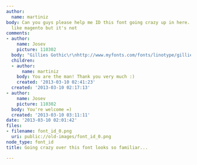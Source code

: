 ```yaml
---
author:
  name: martiniz
body: Can you guys please help me ID this font going crazy up in here.  Looks a bit
  like magento but it's not
comments:
- author:
    name: Josev
    picture: 110302
  body: "Gillies Gothic\r\nhttp://www.myfonts.com/fonts/linotype/gillies-gothic/"
  children:
  - author:
      name: martiniz
    body: You are the man! Thank you very much :)
    created: '2013-03-10 02:41:23'
  created: '2013-03-10 02:17:13'
- author:
    name: Josev
    picture: 110302
  body: You're welcome =)
  created: '2013-03-10 03:11:11'
date: '2013-03-10 02:01:42'
files:
- filename: font_id_0.png
  uri: public://old-images/font_id_0.png
node_type: font_id
title: Going crazy over this font looks so familiar...

---
```

